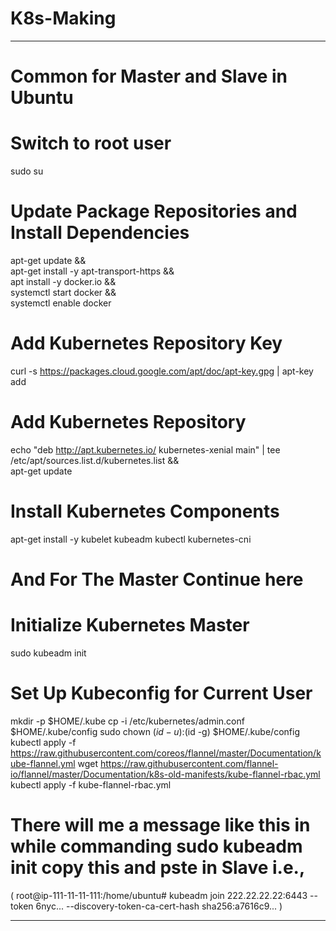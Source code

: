 # K8s-Making

------------------------------------------------------------------------------------------------------------
# Common for Master and Slave in Ubuntu
# Switch to root user
sudo su
# Update Package Repositories and Install Dependencies
apt-get update && \
apt-get install -y apt-transport-https && \
apt install -y docker.io && \
systemctl start docker && \
systemctl enable docker
# Add Kubernetes Repository Key
curl -s https://packages.cloud.google.com/apt/doc/apt-key.gpg | apt-key add
# Add Kubernetes Repository
echo "deb http://apt.kubernetes.io/ kubernetes-xenial main" | tee /etc/apt/sources.list.d/kubernetes.list && \
apt-get update
# Install Kubernetes Components
apt-get install -y kubelet kubeadm kubectl kubernetes-cni

# And For The Master Continue here
# Initialize Kubernetes Master
sudo kubeadm init
# Set Up Kubeconfig for Current User
mkdir -p $HOME/.kube
cp -i /etc/kubernetes/admin.conf $HOME/.kube/config
sudo chown $(id -u):$(id -g) $HOME/.kube/config
kubectl apply -f https://raw.githubusercontent.com/coreos/flannel/master/Documentation/kube-flannel.yml
wget https://raw.githubusercontent.com/flannel-io/flannel/master/Documentation/k8s-old-manifests/kube-flannel-rbac.yml
kubectl apply -f kube-flannel-rbac.yml 
# There will me a message like this in while commanding **sudo kubeadm init** copy this and pste in Slave i.e., 
( root@ip-111-11-11-111:/home/ubuntu# kubeadm join 222.22.22.22:6443 --token 6nyc... --discovery-token-ca-cert-hash sha256:a7616c9...  )

------------------------------------------------------------------------------------------------------------------------
